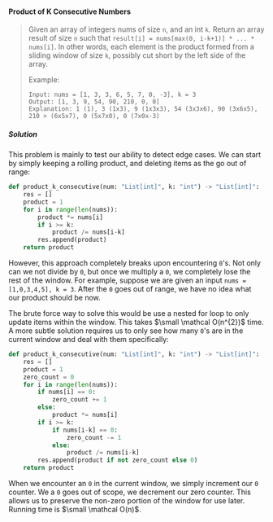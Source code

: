 #### Product of K Consecutive Numbers

> Given an array of integers nums of size `n`, and an int `k`. Return an array result of size `n` such that `result[i] = nums[max(0, i-k+1)] * ... * nums[i]`. In other words, each element is the product formed from a sliding window of size `k`, possibly cut short by the left side of the array.
>
> Example:
> ```
> Input: nums = [1, 3, 3, 6, 5, 7, 0, -3], k = 3
> Output: [1, 3, 9, 54, 90, 210, 0, 0]
> Explanation: 1 (1), 3 (1x3), 9 (1x3x3), 54 (3x3x6), 90 (3x6x5), 210 > (6x5x7), 0 (5x7x0), 0 (7x0x-3)
>```

##### Solution 

This problem is mainly to test our ability to detect edge cases. We can start by simply keeping a rolling product, and deleting items as the go out of range:

```py
def product_k_consecutive(num: "List[int]", k: "int") -> "List[int]":
    res = []
    product = 1
    for i in range(len(nums)):
        product *= nums[i]
        if i >= k:
            product /= nums[i-k]
        res.append(product)
    return product
```

However, this approach completely breaks upon encountering `0`'s. Not only can we not divide by `0`, but once we multiply a `0`, we completely lose the rest of the window. For example, suppose we are given an input `nums = [1,0,3,4,5], k = 3`. After the `0` goes out of range, we have no idea what our product should be now. 

The brute force way to solve this would be use a nested for loop to only update items within the window. This takes $\small \mathcal O(n^{2})$ time. A more subtle solution requires us to only see how many `0`'s are in the current window and deal with them specifically:

```py
def product_k_consecutive(num: "List[int]", k: "int") -> "List[int]":
    res = []
    product = 1
    zero_count = 0
    for i in range(len(nums)):
        if nums[i] == 0:
            zero_count += 1
        else:
            product *= nums[i]
        if i >= k:
            if nums[i-k] == 0:
                zero_count -= 1
            else:
                product /= nums[i-k]
        res.append(product if not zero_count else 0)
    return product
```

When we encounter an `0` in the current window, we simply increment our `0` counter. We a `0` goes out of scope, we decrement our zero counter. This allows us to preserve the non-zero portion of the window for use later. Running time is $\small \mathcal O(n)$.